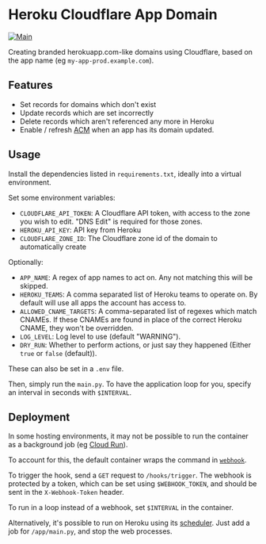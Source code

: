 # Heroku Cloudflare App Domain

[![Main](https://github.com/torchbox/heroku-cloudflare-app-domain/actions/workflows/main.yml/badge.svg)](https://github.com/torchbox/heroku-cloudflare-app-domain/actions/workflows/main.yml)

Creating branded herokuapp.com-like domains using Cloudflare, based on the app name (eg `my-app-prod.example.com`).

## Features

- Set records for domains which don't exist
- Update records which are set incorrectly
- Delete records which aren't referenced any more in Heroku
- Enable / refresh [ACM](https://devcenter.heroku.com/articles/automated-certificate-management) when an app has its domain updated.

## Usage

Install the dependencies listed in `requirements.txt`, ideally into a virtual environment.

Set some environment variables:

- `CLOUDFLARE_API_TOKEN`: A Cloudflare API token, with access to the zone you wish to edit. "DNS Edit" is required for those zones.
- `HEROKU_API_KEY`: API key from Heroku
- `CLOUDFLARE_ZONE_ID`: The Cloudflare zone id of the domain to automatically create

Optionally:

- `APP_NAME`: A regex of app names to act on. Any not matching this will be skipped.
- `HEROKU_TEAMS`: A comma separated list of Heroku teams to operate on. By default will use all apps the account has access to.
- `ALLOWED_CNAME_TARGETS`: A comma-separated list of regexes which match CNAMEs. If these CNAMEs are found in place of the correct Heroku CNAME, they won't be overridden.
- `LOG_LEVEL`: Log level to use (default "WARNING").
- `DRY_RUN`: Whether to perform actions, or just say they happened (Either `true` or `false` (default)).

These can also be set in a `.env` file.

Then, simply run the `main.py`. To have the application loop for you, specify an interval in seconds with `$INTERVAL`.

## Deployment

In some hosting environments, it may not be possible to run the container as a background job (eg [Cloud Run](https://cloud.google.com/run/)).

To account for this, the default container wraps the command in [`webhook`](https://github.com/adnanh/webhook).

To trigger the hook, send a `GET` request to `/hooks/trigger`. The webhook is protected by a token, which can be set using `$WEBHOOK_TOKEN`, and should be sent in the `X-Webhook-Token` header.

To run in a loop instead of a webhook, set `$INTERVAL` in the container.

Alternatively, it's possible to run on Heroku using its [scheduler](https://devcenter.heroku.com/articles/scheduler). Just add a job for `/app/main.py`, and stop the web processes.

